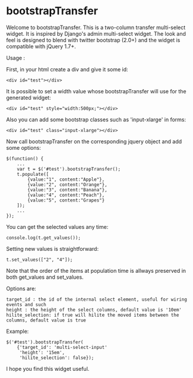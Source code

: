bootstrapTransfer
=================

Welcome to bootstrapTransfer. This is a two-column transfer multi-select widget. It is
inspired by Django's admin multi-select widget. The look and feel is designed to blend with
twitter bootstrap (2.0+) and the widget is compatible with jQuery 1.7+.

Usage :

First, in your html create a div and give it some id:

    <div id="test"></div>

It is possible to set a width value whose bootstrapTransfer will use for the generated widget:

    <div id="test" style="width:500px;"></div>
	
Also you can add some bootstrap classes such as 'input-xlarge' in forms:
	
    <div id="test" class="input-xlarge"></div>
	
Now call bootstrapTransfer on the corresponding jquery object and add some options:

    $(function() {
        ...
        var t = $('#test').bootstrapTransfer();
        t.populate([
            {value:"1", content:"Apple"},
            {value:"2", content:"Orange"},
            {value:"3", content:"Banana"},
            {value:"4", content:"Peach"},
            {value:"5", content:"Grapes"}
        ]);
        ...
    });

You can get the selected values any time:

    console.log(t.get_values());

Setting new values is straightforward:

    t.set_values(["2", "4"]);

Note that the order of the items at population time is allways preserved in both get_values and set_values.

Options are:

    target_id : the id of the internal select element, useful for wiring events and such
	height : the height of the select columns, default value is '10em'
	hilite_selection: if true will hilite the moved items between the columns, default value is true
	
Example:	

    $('#test').bootstrapTransfer(
        {'target_id': 'multi-select-input'
         'height': '15em',
         'hilite_selection': false});

I hope you find this widget useful.